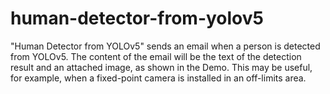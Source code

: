 # human-detector-from-yolov5
"Human Detector from YOLOv5" sends an email when a person is detected from YOLOv5. The content of the email will be the text of the detection result and an attached image, as shown in the Demo. This may be useful, for example, when a fixed-point camera is installed in an off-limits area.
